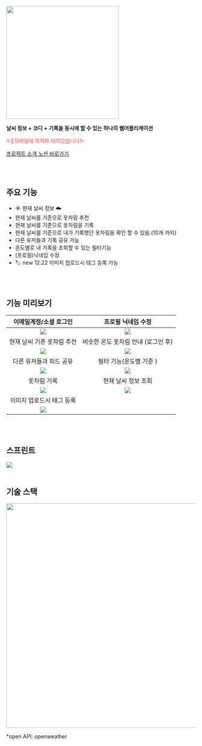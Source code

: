 <img src="https://github.com/chae-young/weather_zip/assets/28029685/86f1836b-71f9-4bdb-b59f-8c55133fcf09" width="300">

**날씨 정보 + 코디 + 기록을 동시에 할 수 있는 하나의 웹어플리케이션**

**<span style="color:#ff8383">✨📱모바일에 최적화 되어있습니다✨</span>**

[프로젝트 소개 노션 바로가기](https://fixed-rubidium-143.notion.site/zip-65f6d8180154439d9b2e0a6b66cca371?pvs=4)

<br/>
<br/>

## 주요 기능

- ☀️ 현재 날씨 정보 ☁️
- 현재 날씨를 기준으로 옷차림 추천
- 현재 날씨를 기준으로 옷차림을 기록
- 현재 날씨를 기준으로 내가 기록했던 옷차림을 확인 할 수 있음.(10개 까지)
- 다른 유저들과 기록 공유 가능
- 온도별로 내 기록을 조회할 수 있는 필터기능
- (프로필)닉네임 수정
- 🏷️ new 12.22 이미지 업로드시 태그 등록 가능

<br/>
<br/>

## 기능 미리보기

|                                           이메일계정/소셜 로그인                                            |                                             프로필 닉네임 수정                                              |
| :---------------------------------------------------------------------------------------------------------: | :---------------------------------------------------------------------------------------------------------: |
| <img src="https://github.com/chae-young/weather_zip/assets/28029685/9c982183-27f6-40b7-82a9-4c152fd91f4e"/> | <img src="https://github.com/chae-young/weather_zip/assets/28029685/39e5390b-642a-4191-843d-68242955d760"/> |
|                                         현재 날씨 기준 옷차림 추천                                          |                                     비슷한 온도 옷차림 안내 (로그인 후)                                     |
| <img src="https://github.com/chae-young/weather_zip/assets/28029685/0e9560b3-c397-474e-b744-853dc8ba6695"/> | <img src="https://github.com/chae-young/weather_zip/assets/28029685/b7e2e1c8-e50c-4d41-99be-1ef8df5c5422"/> |
|                                           다른 유저들과 피드 공유                                           |                                           필터 기능(온도별 기준 )                                           |
| <img src="https://github.com/chae-young/weather_zip/assets/28029685/6424670f-71ba-425a-b4d1-e2c1aa8d63c6"/> | <img src="https://github.com/chae-young/weather_zip/assets/28029685/be0c6b00-42a8-41aa-8aa5-33986e702648"/> |
|                                                 옷차림 기록                                                 |                                             현재 날씨 정보 조회                                             |
| <img src="https://github.com/chae-young/weather_zip/assets/28029685/1ef96dea-5ba4-4aaf-bbe0-6e5a9423fba8"/> | <img src="https://github.com/chae-young/weather_zip/assets/28029685/0e9560b3-c397-474e-b744-853dc8ba6695"/> |
|                                          이미지 업로드시 태그 등록                                          |                                                                                                             |
| <img src="https://github.com/chae-young/weather_zip/assets/28029685/1ef96dea-5ba4-4aaf-bbe0-6e5a9423fba8"/> |                                                                                                             |

<br/>
<br/>

## 스프린트

<img src="https://github.com/chae-young/weather_zip/assets/28029685/72ca039a-58bc-4d74-88bc-afd643a7cb5e">

<br/>
<br/>

## 기술 스택

<img width="598"  src="https://github.com/chae-young/weather_zip/assets/28029685/46489f34-2137-41fe-8329-0fc58403535a">

\*open API: openweather
